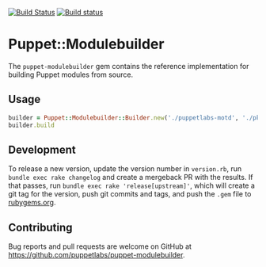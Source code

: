 [![Build Status](https://travis-ci.com/puppetlabs/puppet-modulebuilder.svg?branch=main)](https://travis-ci.com/puppetlabs/puppet-modulebuilder) [![Build status](https://ci.appveyor.com/api/projects/status/j9tosvq4a09iw0bx/branch/main?svg=true)](https://ci.appveyor.com/project/puppetlabs/puppet-modulebuilder/branch/main)

# Puppet::Modulebuilder

The `puppet-modulebuilder` gem contains the reference implementation for building Puppet modules from source.

## Usage

```ruby
builder = Puppet::Modulebuilder::Builder.new('./puppetlabs-motd', './pkg', nil)
builder.build
```

## Development

To release a new version, update the version number in `version.rb`, run `bundle exec rake changelog` and create a mergeback PR with the results. If that passes, run `bundle exec rake 'release[upstream]'`, which will create a git tag for the version, push git commits and tags, and push the `.gem` file to [rubygems.org](https://rubygems.org).

## Contributing

Bug reports and pull requests are welcome on GitHub at https://github.com/puppetlabs/puppet-modulebuilder.

